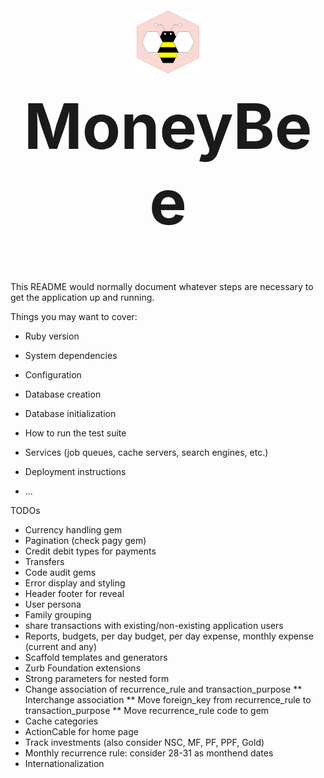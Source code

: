 <h1 style="text-align: center; font-size: 100px;">
  <img src="app/assets/images/logo.png" alt="MoneyBee" width=100px height=100px>
  MoneyBee
</h1>

This README would normally document whatever steps are necessary to get the
application up and running.

Things you may want to cover:

* Ruby version

* System dependencies

* Configuration

* Database creation

* Database initialization

* How to run the test suite

* Services (job queues, cache servers, search engines, etc.)

* Deployment instructions

* ...


TODOs

* Currency handling gem
* Pagination (check pagy gem)
* Credit debit types for payments
* Transfers
* Code audit gems
* Error display and styling
* Header footer for reveal
* User persona
* Family grouping
* share transactions with existing/non-existing application users
* Reports, budgets, per day budget, per day expense, monthly expense (current and any)
* Scaffold templates and generators
* Zurb Foundation extensions
* Strong parameters for nested form
* Change association of recurrence_rule and transaction_purpose
** Interchange association
** Move foreign_key from recurrence_rule to transaction_purpose
** Move recurrence_rule code to gem
* Cache categories
* ActionCable for home page
* Track investments (also consider NSC, MF, PF, PPF, Gold)
* Monthly recurrence rule: consider 28-31 as monthend dates
* Internationalization
